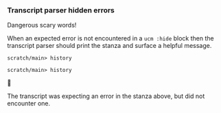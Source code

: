 ### Transcript parser hidden errors

Dangerous scary words\!

When an expected error is not encountered in a `ucm :hide` block
then the transcript parser should print the stanza
and surface a helpful message.

``` ucm :hide:error
scratch/main> history

```

``` ucm :hide:error
scratch/main> history
```

🛑

The transcript was expecting an error in the stanza above, but did not encounter one.
